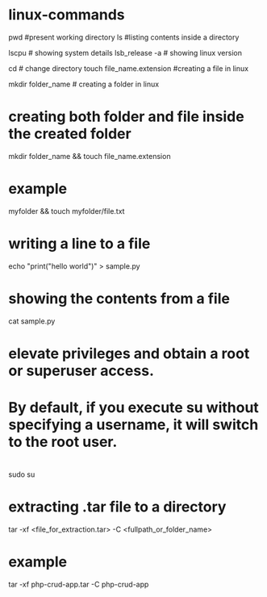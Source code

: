 # linux-commands


pwd  #present working directory
ls #listing contents inside a directory 

lscpu # showing system details
lsb_release -a # showing linux version

cd # change directory
touch file_name.extension #creating a file in linux

mkdir folder_name # creating a folder in linux
# creating both folder and file inside the created folder
mkdir folder_name && touch file_name.extension
# example 
myfolder && touch myfolder/file.txt

# writing a line to a file 
echo "print("hello world")" > sample.py
# showing the contents from a file
cat sample.py

# elevate privileges and obtain a root or superuser access.
# By default, if you execute su without specifying a username, it will switch to the root user.
# <SuperUserDo> <Substitute User>
sudo su



# extracting .tar file to a directory
tar -xf <file_for_extraction.tar> -C <fullpath_or_folder_name>
# example
tar -xf php-crud-app.tar -C php-crud-app

